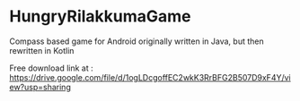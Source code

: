 # HungryRilakkumaGame
Compass based game for Android originally written in Java, but then rewritten in Kotlin

Free download link at : https://drive.google.com/file/d/1ogLDcgoffEC2wkK3RrBFG2B507D9xF4Y/view?usp=sharing
